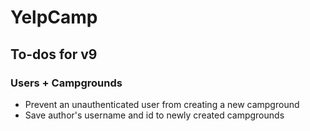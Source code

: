 # YelpCamp

## To-dos for v9

### Users + Campgrounds
* Prevent an unauthenticated user from creating a new campground
* Save author's username and id to newly created campgrounds
